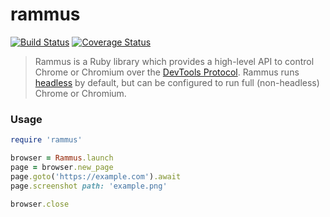 # rammus

[![Build Status](https://travis-ci.org/eric-pigeon/rammus.svg?branch=master)](https://travis-ci.org/eric-pigeon/rammus) [![Coverage Status](https://coveralls.io/repos/github/eric-pigeon/rammus/badge.svg?branch=master)](https://coveralls.io/github/eric-pigeon/rammus?branch=master)

> Rammus is a Ruby library which provides a high-level API to control Chrome or Chromium over the [DevTools Protocol](https://chromedevtools.github.io/devtools-protocol/). Rammus runs [headless](https://developers.google.com/web/updates/2017/04/headless-chrome) by default, but can be configured to run full (non-headless) Chrome or Chromium.

### Usage

```ruby
require 'rammus'

browser = Rammus.launch
page = browser.new_page
page.goto('https://example.com').await
page.screenshot path: 'example.png'

browser.close
```
